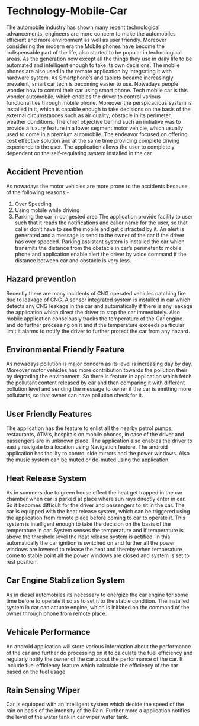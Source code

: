 # Technology-Mobile-Car
The automobile industry has shown many recent technological advancements, engineers are
more concern to make the automobiles efficient and more environment as well as user friendly.
Moreover considering the modern era the Mobile phones have become the indispensable part of
the life, also started to be popular in technological areas. As the generation now except all the
things they use in daily life to be automated and intelligent enough to take its own decisions. The
mobile phones are also used in the remote application by integrating it with hardware system. As
Smartphone’s and tablets became increasingly prevalent, smart car tech is becoming easier to
use. Nowadays people wonder how to control their car using smart phone.
Tech mobile car is this wonder automobile, which enables the driver to control various
functionalities through mobile phone. Moreover the perspicacious system is installed in it, which
is capable enough to take decisions on the basis of the external circumstances such as air quality,
obstacle in its perimeter, weather conditions. The chief objective behind such an initiative was to
provide a luxury feature in a lower segment motor vehicle, which usually used to come in a
premium automobile. The endeavor focused on offering cost effective solution and at the same
time providing complete driving experience to the user. The application allows the user to
completely dependent on the self-regulating system installed in the car.
## Accident Prevention
As nowadays the motor vehicles are more prone to the accidents because of the following
reasons:-
1. Over Speeding
2. Using mobile while driving
3. Parking the car in congested area
The application provide facility to user such that it reads the notifications and caller name for the
user, so that caller don’t have to see the mobile and get distracted by it. An alert is generated and
a message is send to the owner of the car if the driver has over speeded. Parking assistant system
is installed the car which transmits the distance from the obstacle in car’s perimeter to mobile
phone and application enable alert the driver by voice command if the distance between car and
obstacle is very less.
## Hazard prevention
Recently there are many incidents of CNG operated vehicles catching fire due to leakage of
CNG. A sensor integrated system is installed in car which detects any CNG leakage in the car
and automatically if there is any leakage the application which direct the driver to stop the car
immediately. Also mobile application consciously tracks the temperature of the Car engine and
do further processing on it and if the temperature exceeds particular limit it alarms to notify the
driver to further protect the car from any hazard.
## Environmental Friendly Feature
As nowadays pollution is major concern as its level is increasing day by day. Moreover motor
vehicles has more contribution towards the pollution their by degrading the environment. So
there is feature in application which fetch the pollutant content released by car and then
comparing it with different pollution level and sending the message to owner if the car is
emitting more pollutants, so that owner can have pollution check for it.
## User Friendly Features
The application has the feature to enlist all the nearby petrol pumps, restaurants, ATM’s,
hospitals on mobile phones, in case of the driver and passengers are in unknown place. The
application also enables the driver to easily navigate to a location using Navigation feature. The
android application has facility to control side mirrors and the power windows. Also the music
system can be muted or de-muted using the application.
## Heat Release System
As in summers due to green house effect the heat get trapped in the car chamber when car is
parked at place where sun rays directly enter in car. So it becomes difficult for the driver and
passengers to sit in the car. The car is equipped with the heat release system, which can be
triggered using the application from remote place before coming to car to operate it. This system
is intelligent enough to take the decision on the basis of the temperature in car. System senses the
temperature and if temperature is above the threshold level the heat release system is actified. In
this automatically the car ignition is switched on and further all the power windows are lowered
to release the heat and thereby when temperature come to stable point all the power windows are
closed and system is set to rest position.
## Car Engine Stablization System
As in diesel automobiles its necessary to energize the car engine for some time before to operate
it so as to set it to the stable condition. The installed system in car can actuate engine, which is
initiated on the command of the owner through phone from remote place.
## Vehicale Performance
An android application will store various information about the performance of the car and
further do processing on it to calculate the fuel efficiency and regularly notify the owner of the
car about the performance of the car. It include fuel efficiency feature which calculate the
efficiency of the car based on the fuel usage.
## Rain Sensing Wiper
Car is equipped with an intelligent system which decide the speed of the rain on basis of the
intensity of the Rain. Further more a application notifies the level of the water tank in car wiper
water tank.


